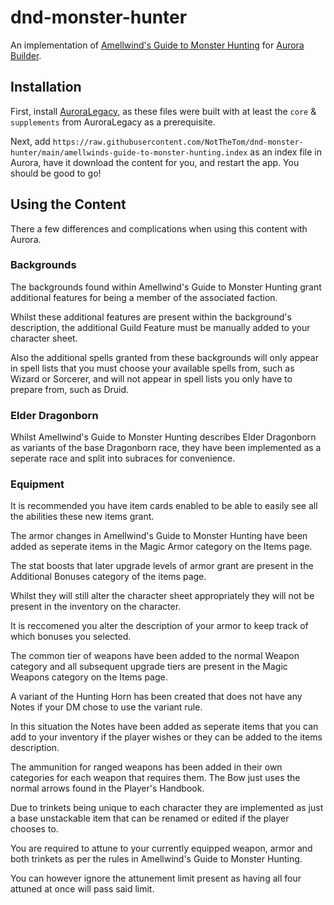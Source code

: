 # dnd-monster-hunter
An implementation of [Amellwind's Guide to Monster Hunting](https://www.gmbinder.com/share/-LCk9FgQaqaXBVmLeCeT) for [Aurora Builder](https://aurorabuilder.com).

## Installation
First, install [AuroraLegacy](https://github.com/AuroraLegacy/elements), as these files were built with at least the `core` & `supplements` from AuroraLegacy as a prerequisite.

Next, add `https://raw.githubusercontent.com/NotTheTom/dnd-monster-hunter/main/amellwinds-guide-to-monster-hunting.index` as an index file in Aurora, have it download the content for you, and restart the app. You should be good to go!

## Using the Content
There a few differences and complications when using this content with Aurora.

### Backgrounds
The backgrounds found within Amellwind's Guide to Monster Hunting grant additional features for being a member of the associated faction. 

Whilst these additional features are present within the background's description, the additional Guild Feature must be manually added to your character sheet. 

Also the additional spells granted from these backgrounds will only appear in spell lists that you must choose your available spells from, such as Wizard or Sorcerer, and will not appear in spell lists you only have to prepare from, such as Druid.

### Elder Dragonborn
Whilst Amellwind's Guide to Monster Hunting describes Elder Dragonborn as variants of the base Dragonborn race, they have been implemented as a seperate race and split into subraces for convenience.

### Equipment
It is recommended you have item cards enabled to be able to easily see all the abilities these new items grant.

The armor changes in Amellwind's Guide to Monster Hunting have been added as seperate items in the Magic Armor category on the Items page. 

The stat boosts that later upgrade levels of armor grant are present in the Additional Bonuses category of the items page. 

Whilst they will still alter the character sheet appropriately they will not be present in the inventory on the character. 

It is reccomened you alter the description of your armor to keep track of which bonuses you selected.

The common tier of weapons have been added to the normal Weapon category and all subsequent upgrade tiers are present in the Magic Weapons category on the Items page.

A variant of the Hunting Horn has been created that does not have any Notes if your DM chose to use the variant rule. 

In this situation the Notes have been added as seperate items that you can add to your inventory if the player wishes or they can be added to the items description.

The ammunition for ranged weapons has been added in their own categories for each weapon that requires them. The Bow just uses the normal arrows found in the Player's Handbook.

Due to trinkets being unique to each character they are implemented as just a base unstackable item that can be renamed or edited if the player chooses to.

You are required to attune to your currently equipped weapon, armor and both trinkets as per the rules in Amellwind's Guide to Monster Hunting. 

You can however ignore the attunement limit present as having all four attuned at once will pass said limit.
